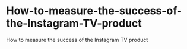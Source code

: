 # How-to-measure-the-success-of-the-Instagram-TV-product
How to measure the success of the Instagram TV product

